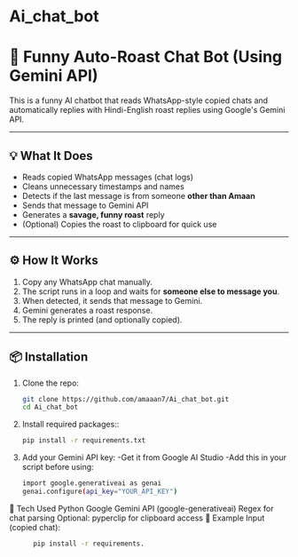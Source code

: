 # Ai_chat_bot

# 🤖 Funny Auto-Roast Chat Bot (Using Gemini API)

This is a funny AI chatbot that reads WhatsApp-style copied chats and automatically replies with Hindi-English roast replies using Google's Gemini API.

---

## 💡 What It Does

- Reads copied WhatsApp messages (chat logs)
- Cleans unnecessary timestamps and names
- Detects if the last message is from someone **other than Amaan**
- Sends that message to Gemini API
- Generates a **savage, funny roast** reply
- (Optional) Copies the roast to clipboard for quick use

---

## ⚙️ How It Works

1. Copy any WhatsApp chat manually.
2. The script runs in a loop and waits for **someone else to message you**.
3. When detected, it sends that message to Gemini.
4. Gemini generates a roast response.
5. The reply is printed (and optionally copied).

---

## 📦 Installation

1. Clone the repo:
   ```bash
   git clone https://github.com/amaaan7/Ai_chat_bot.git
   cd Ai_chat_bot
   
2. Install required packages::
   ```bash
   pip install -r requirements.txt

3. Add your Gemini API key:
   -Get it from Google AI Studio
   -Add this in your script before using:
   ```bash
   import google.generativeai as genai
   genai.configure(api_key="YOUR_API_KEY")

🧠 Tech Used
Python
Google Gemini API (google-generativeai)
Regex for chat parsing
Optional: pyperclip for clipboard access
📝 Example
    Input (copied chat):
  ```bash
        pip install -r requirements. 
